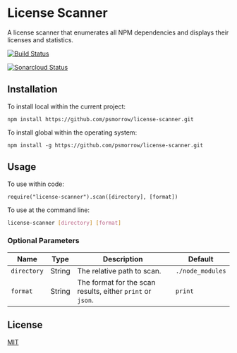 # License Scanner
A license scanner that enumerates all NPM dependencies and displays their licenses and statistics.

[![Build Status](https://travis-ci.com/psmorrow/license-scanner.svg?branch=master)](https://travis-ci.com/psmorrow/license-scanner)

[![Sonarcloud Status](https://sonarcloud.io/api/project_badges/measure?project=psmorrow_license-scanner&metric=alert_status)](https://sonarcloud.io/dashboard?id=psmorrow_license-scanner)

## Installation

To install local within the current project:
```
npm install https://github.com/psmorrow/license-scanner.git
```

To install global within the operating system:
```
npm install -g https://github.com/psmorrow/license-scanner.git
```

## Usage

To use within code:
```
require("license-scanner").scan([directory], [format])
```

To use at the command line:
```bash
license-scanner [directory] [format]
```

### Optional Parameters

| Name        | Type    | Description                                                | Default          |
| ----------- | ------- | ---------------------------------------------------------- | ---------------- |
| `directory` | String  | The relative path to scan.                                 | `./node_modules` |
| `format`    | String  | The format for the scan results, either `print` or `json`. | `print`          |

## License
[MIT](LICENSE)
